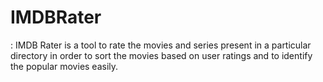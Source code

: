 # IMDBRater
: IMDB Rater is a tool to rate the movies and series present in a particular directory in order to sort the movies based on user ratings and to identify the popular movies easily. 
